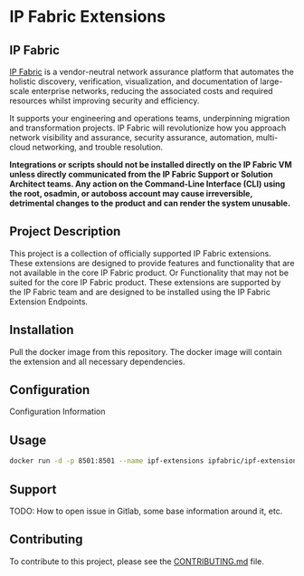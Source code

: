 # IP Fabric Extensions 

## IP Fabric

[IP Fabric](https://ipfabric.io) is a vendor-neutral network assurance platform that automates the 
holistic discovery, verification, visualization, and documentation of 
large-scale enterprise networks, reducing the associated costs and required 
resources whilst improving security and efficiency.

It supports your engineering and operations teams, underpinning migration and 
transformation projects. IP Fabric will revolutionize how you approach network 
visibility and assurance, security assurance, automation, multi-cloud 
networking, and trouble resolution.

**Integrations or scripts should not be installed directly on the IP Fabric VM unless directly communicated from the
IP Fabric Support or Solution Architect teams.  Any action on the Command-Line Interface (CLI) using the root, osadmin,
or autoboss account may cause irreversible, detrimental changes to the product and can render the system unusable.**

## Project Description

This project is a collection of officially supported IP Fabric extensions.  These extensions are designed to provide 
features and functionality that are not available in the core IP Fabric product. Or Functionality that may not be suited
for the core IP Fabric product. These extensions are supported by the IP Fabric team and are designed to be installed 
using the IP Fabric Extension Endpoints.

## Installation

Pull the docker image from this repository. The docker image will contain the extension and all necessary dependencies.


## Configuration

Configuration Information

## Usage

```bash
docker run -d -p 8501:8501 --name ipf-extensions ipfabric/ipf-extensions:latest`
```

## Support

TODO: How to open issue in Gitlab, some base information around it, etc.

## Contributing

To contribute to this project, please see the [CONTRIBUTING.md](docs/CONTRIBUTING.md) file.
